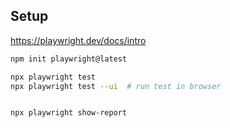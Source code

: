 ## Setup

https://playwright.dev/docs/intro

```sh
npm init playwright@latest

npx playwright test
npx playwright test --ui  # run test in browser


npx playwright show-report
```